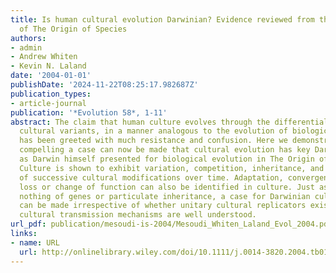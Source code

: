 ```yaml
---
title: Is human cultural evolution Darwinian? Evidence reviewed from the perspective
  of The Origin of Species
authors:
- admin
- Andrew Whiten
- Kevin N. Laland
date: '2004-01-01'
publishDate: '2024-11-22T08:25:17.982687Z'
publication_types:
- article-journal
publication: '*Evolution 58*, 1-11'
abstract: The claim that human culture evolves through the differential adoption of
  cultural variants, in a manner analogous to the evolution of biological species,
  has been greeted with much resistance and confusion. Here we demonstrate that as
  compelling a case can now be made that cultural evolution has key Darwinian properties,
  as Darwin himself presented for biological evolution in The Origin of Species .
  Culture is shown to exhibit variation, competition, inheritance, and the accumulation
  of successive cultural modifications over time. Adaptation, convergence, and the
  loss or change of function can also be identified in culture. Just as Darwin knew
  nothing of genes or particulate inheritance, a case for Darwinian cultural evolution
  can be made irrespective of whether unitary cultural replicators exist or whether
  cultural transmission mechanisms are well understood.
url_pdf: publication/mesoudi-is-2004/Mesoudi_Whiten_Laland_Evol_2004.pdf
links:
- name: URL
  url: http://onlinelibrary.wiley.com/doi/10.1111/j.0014-3820.2004.tb01568.x/abstract
---
```

